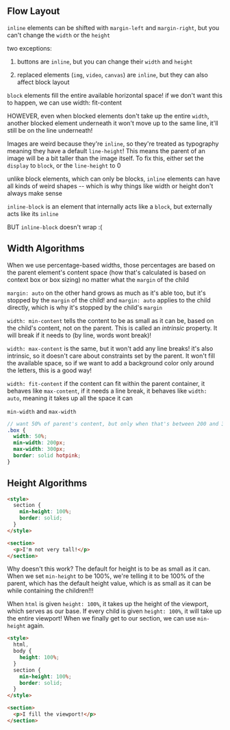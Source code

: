 ## Flow Layout

`inline` elements can be shifted with `margin-left` and `margin-right`, but you can't change the `width` or the `height`

two exceptions:

1. buttons are `inline`, but you can change their `width` and `height`

2. replaced elements (`img`, `video`, `canvas`) are `inline`, but they can also affect block layout

`block` elements fill the entire available horizontal space! if we don't want this to happen, we can use width: fit-content

HOWEVER, even when blocked elements don't take up the entire `width`, another blocked element underneath it won't move up to the same line, it'll still be on the line underneath!

Images are weird because they're `inline`, so they're treated as typography meaning they have a default `line-height`! This means the parent of an image will be a bit taller than the image itself. To fix this, either set the `display` to `block`, or the `line-height` to 0

unlike block elements, which can only be blocks, `inline` elements can have all kinds of weird shapes -- which is why things like width or height don't always make sense

`inline-block` is an element that internally acts like a `block`, but externally acts like its `inline`

BUT `inline-block` doesn't wrap :(

## Width Algorithms

When we use percentage-based widths, those percentages are based on the parent element's content space (how that's calculated is based on context box or box sizing) no matter what the `margin` of the child

`margin: auto` on the other hand grows as much as it's able too, but it's stopped by the `margin` of the child! and `margin: auto` applies to the child directly, which is why it's stopped by the child's `margin`

`width: min-content` tells the content to be as small as it can be, based on the child's content, not on the parent. This is called an _intrinsic_ property. It will break if it needs to (by line, words wont break)!

`width: max-content` is the same, but it won't add any line breaks! it's also intrinsic, so it doesn't care about constraints set by the parent. It won't fill the available space, so if we want to add a background color only around the letters, this is a good way!

`width: fit-content` if the content can fit within the parent container, it behaves like `max-content`, if it needs a line break, it behaves like `width: auto`, meaning it takes up all the space it can

`min-width` and `max-width`

```scss
// want 50% of parent's content, but only when that's between 200 and 300
.box {
  width: 50%;
  min-width: 200px;
  max-width: 300px;
  border: solid hotpink;
}
```

## Height Algorithms

```html
<style>
  section {
    min-height: 100%;
    border: solid;
  }
</style>

<section>
  <p>I'm not very tall!</p>
</section>
```

Why doesn't this work? The default for height is to be as small as it can. When we set `min-height` to be 100%, we're telling it to be 100% of the parent, which has the default height value, which is as small as it can be while containing the children!!!

When `html` is given `height: 100%`, it takes up the height of the viewport, which serves as our base. If every child is given `height: 100%`, it will take up the entire viewport! When we finally get to our section, we can use `min-height` again.

```html
<style>
  html,
  body {
    height: 100%;
  }
  section {
    min-height: 100%;
    border: solid;
  }
</style>

<section>
  <p>I fill the viewport!</p>
</section>
```

